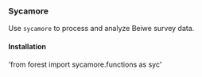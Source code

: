 ### Sycamore

Use `sycamore` to process and analyze Beiwe survey data.


#### Installation

'from forest import sycamore.functions as syc'